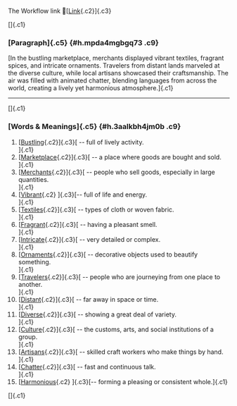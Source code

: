 The Workflow link
👏[[Link](https://www.google.com/url?q=http://www.google.com&sa=D&source=editors&ust=1758231673159473&usg=AOvVaw05lDcfddZFwR4tfacblATc){.c2}]{.c3}

[]{.c1}

### [Paragraph]{.c5} {#h.mpda4mgbgq73 .c9}

[In the bustling marketplace, merchants displayed vibrant textiles,
fragrant spices, and intricate ornaments. Travelers from distant lands
marveled at the diverse culture, while local artisans showcased their
craftsmanship. The air was filled with animated chatter, blending
languages from across the world, creating a lively yet harmonious
atmosphere.]{.c1}

------------------------------------------------------------------------

[]{.c1}

### [Words & Meanings]{.c5} {#h.3aalkbh4jm0b .c9}

1.  [[Bustling](https://www.google.com/url?q=http://www.google.com&sa=D&source=editors&ust=1758231673160075&usg=AOvVaw0rCsbzk0J1RewXX_CtbcJW){.c2}]{.c3}[ --
    full of lively activity.\
    ]{.c1}
2.  [[Marketplace](https://www.google.com/url?q=http://www.google.com&sa=D&source=editors&ust=1758231673160187&usg=AOvVaw2wScdGhNwA95nF6ELQPFJB){.c2}]{.c3}[ --
    a place where goods are bought and sold.\
    ]{.c1}
3.  [[Merchants](https://www.google.com/url?q=http://www.google.com&sa=D&source=editors&ust=1758231673160296&usg=AOvVaw0dSS-MW8e-WaBlNj6PwY_m){.c2}]{.c3}[ --
    people who sell goods, especially in large quantities.\
    ]{.c1}
4.  [[Vibrant](https://www.google.com/url?q=http://www.google.com&sa=D&source=editors&ust=1758231673160413&usg=AOvVaw1sc3HwnjjvV8I7cWm7WQVz){.c2}
    ]{.c3}[-- full of life and energy.\
    ]{.c1}
5.  [[Textiles](https://www.google.com/url?q=http://www.google.com&sa=D&source=editors&ust=1758231673160502&usg=AOvVaw3ROu1PIHLPWNFWKKSSbA1U){.c2}]{.c3}[ --
    types of cloth or woven fabric.\
    ]{.c1}
6.  [[Fragrant](https://www.google.com/url?q=http://www.google.com&sa=D&source=editors&ust=1758231673160596&usg=AOvVaw384hvXhb2dGgS5Aa95jAHI){.c2}]{.c3}[ --
    having a pleasant smell.\
    ]{.c1}
7.  [[Intricate](https://www.google.com/url?q=http://www.google.com&sa=D&source=editors&ust=1758231673160685&usg=AOvVaw1tEqGNoOG_UbwUBpT7RLBK){.c2}]{.c3}[ --
    very detailed or complex.\
    ]{.c1}
8.  [[Ornaments](https://www.google.com/url?q=http://www.google.com&sa=D&source=editors&ust=1758231673160807&usg=AOvVaw3jZIPnKZeB66t8SubFTEGJ){.c2}]{.c3}[ --
    decorative objects used to beautify something.\
    ]{.c1}
9.  [[Travelers](https://www.google.com/url?q=http://www.google.com&sa=D&source=editors&ust=1758231673160929&usg=AOvVaw3tKZzWBqhchFIWqxi2ySnb){.c2}]{.c3}[ --
    people who are journeying from one place to another.\
    ]{.c1}
10. [[Distant](https://www.google.com/url?q=http://www.google.com&sa=D&source=editors&ust=1758231673161043&usg=AOvVaw2M1bWwzzNnYcBmpmpYX3K8){.c2}]{.c3}[ --
    far away in space or time.\
    ]{.c1}
11. [[Diverse](https://www.google.com/url?q=http://www.google.com&sa=D&source=editors&ust=1758231673161136&usg=AOvVaw0p3dhEvinTcfRKo-eDboy8){.c2}]{.c3}[ --
    showing a great deal of variety.\
    ]{.c1}
12. [[Culture](https://www.google.com/url?q=http://www.google.com&sa=D&source=editors&ust=1758231673161231&usg=AOvVaw0U7xo0vBh4WMHyaRhwN1wM){.c2}]{.c3}[ --
    the customs, arts, and social institutions of a group.\
    ]{.c1}
13. [[Artisans](https://www.google.com/url?q=http://www.google.com&sa=D&source=editors&ust=1758231673161355&usg=AOvVaw2xQfBAL_Nvq8KuklZ49wvc){.c2}]{.c3}[ --
    skilled craft workers who make things by hand.\
    ]{.c1}
14. [[Chatter](https://www.google.com/url?q=http://www.google.com&sa=D&source=editors&ust=1758231673161469&usg=AOvVaw2FcdBZ9iI_wOPLAOvY3_Io){.c2}]{.c3}[ --
    fast and continuous talk.\
    ]{.c1}
15. [[Harmonious](https://www.google.com/url?q=http://www.google.com&sa=D&source=editors&ust=1758231673161561&usg=AOvVaw3KrdLpDtqxXAUg-8mT31ws){.c2}
    ]{.c3}[-- forming a pleasing or consistent whole.]{.c1}

[]{.c1}
